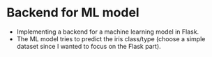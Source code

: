 # Backend for ML model

- Implementing a backend for a machine learning model in Flask.
- The ML model tries to predict the iris class/type (choose a simple dataset since I wanted to focus on the Flask part).